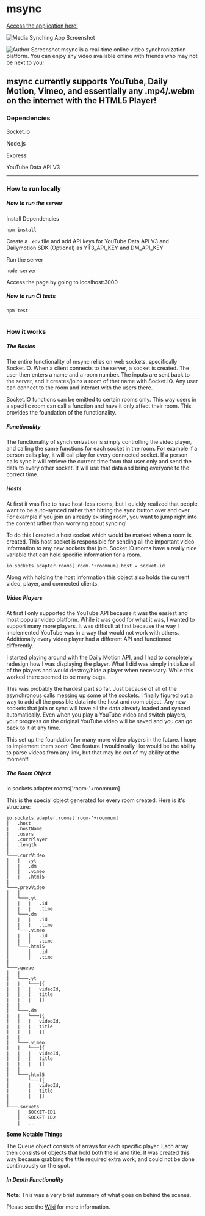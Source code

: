 # msync
[Access the application here!](https://https://bijaya-cc-assignment.appspot.com/)

![Media Synching App Screenshot](https://raw.githubusercontent.com/BijayaDas/msync/master/img/screenshot2.PNG)

![Author Screenshot](https://raw.githubusercontent.com/BijayaDas/msync/master/img/screenshot2.PNG)
msync is a real-time online video synchronization platform. You can enjoy any video available online with friends who may not be next to you!

msync currently supports YouTube, Daily Motion, Vimeo, and essentially any .mp4/.webm on the internet with the HTML5 Player!
---

### Dependencies

Socket.io

Node.js

Express

YouTube Data API V3

---

### How to run locally

##### How to run the server

Install Dependencies
```
npm install
```

Create a `.env` file and add API keys for YouTube Data API V3 and Dailymotion SDK (Optional) as YT3_API_KEY and DM_API_KEY

Run the server
```
node server
```

Access the page by going to localhost:3000

##### How to run CI tests

```
npm test
```

---

### How it works

##### The Basics

The entire functionality of msync relies on web sockets, specifically
Socket.IO. When a client connects to the server, a socket is created. The user
then enters a name and a room number. The inputs are sent back to the server, and
it creates/joins a room of that name with Socket.IO. Any user can connect to the
room and interact with the users there.

Socket.IO functions can be emitted to certain rooms only. This way users in a
specific room can call a function and have it only affect their room. This
provides the foundation of the functionality.

##### Functionality

The functionality of synchronization is simply controlling the video player, and
calling the same functions for each socket in the room. For example if a person
calls play, it will call play for every connected socket. If a person calls sync
it will retrieve the current time from that user only and send the data to every
other socket. It will use that data and bring everyone to the correct time.

##### Hosts

At first it was fine to have host-less rooms, but I quickly realized
that people want to be auto-synced rather than hitting the sync button over
and over. For example if you join an already existing room, you want to jump
right into the content rather than worrying about syncing!

To do this I created a host socket which would be marked when a room is created.
This host socket is responsible for sending all the important video information
to any new sockets that join. Socket.IO rooms have a really nice variable that
can hold specific information for a room.

```
io.sockets.adapter.rooms['room-'+roomnum].host = socket.id
```

Along with holding the host information this object also holds the current
video, player, and connected clients.

##### Video Players

At first I only supported the YouTube API because it was the easiest and most
popular video platform. While it was good for what it was, I wanted to support
many more players. It was difficult at first because the way I implemented
YouTube was in a way that would not work with others. Additionally every
video player had a different API and functioned differently.

I started playing around with the Daily Motion API, and I had to completely
redesign how I was displaying the player. What I did was simply initialize all
of the players and would destroy/hide a player when necessary. While this worked
there seemed to be many bugs.

This was probably the hardest part so far. Just because of all of the
asynchronous calls messing up some of the sockets. I finally figured out a way
to add all the possible data into the host and room object. Any new sockets that
join or sync will have all the data already loaded and synced automatically.
Even when you play a YouTube video and switch players, your progress on the
original YouTube video will be saved and you can go back to it at any time.

This set up the foundation for many more video players in the future. I hope to
implement them soon! One feature I would really like would be the ability to
parse videos from any link, but that may be out of my ability at the moment!


##### The Room Object

io.sockets.adapter.rooms['room-'+roomnum]

This is the special object generated for every room created. Here is it's structure:

```
io.sockets.adapter.rooms['room-'+roomnum]
│   .host
|   .hostName
|   .users
│   .currPlayer
|   .length
│
└───.currVideo
│   |   .yt
│   |   .dm
│   |   .vimeo
│   |   .html5
|
└───.prevVideo
│   │
│   └───.yt
│   |   |   .id
│   |   |   .time
│   └───.dm
│   |   |   .id
│   |   |   .time
│   └───.vimeo
│   |   │   .id
│   |   │   .time
│   └───.html5
│       │   .id
│       │   .time
|
└───.queue
│   |
|   └───.yt
|   |   └───[{
|   |   |   videoId,
|   |   |   title
|   |   |   }]
|   |
│   └───.dm
|   |   └───[{
|   |   |   videoId,
|   |   |   title
|   |   |   }]
|   |
│   └───.vimeo
|   |   └───[{
|   |   |   videoId,
|   |   |   title
|   |   |   }]
|   |
│   └───.html5
|       └───[{
|       |   videoId,
|       |   title
|       |   }]
|
└───.sockets
    │   SOCKET-ID1
    │   SOCKET-ID2
    |   ...
```

**Some Notable Things**

The Queue object consists of arrays for each specific player. Each array then
consists of objects that hold both the id and title. It was created this way because
grabbing the title required extra work, and could not be done continuously on the spot.

##### In Depth Functionality

**Note**: This was a very brief summary of what goes on behind the scenes.

Please see the [Wiki](https://github.com/BijayaDas/msync/wiki) for more
information.
